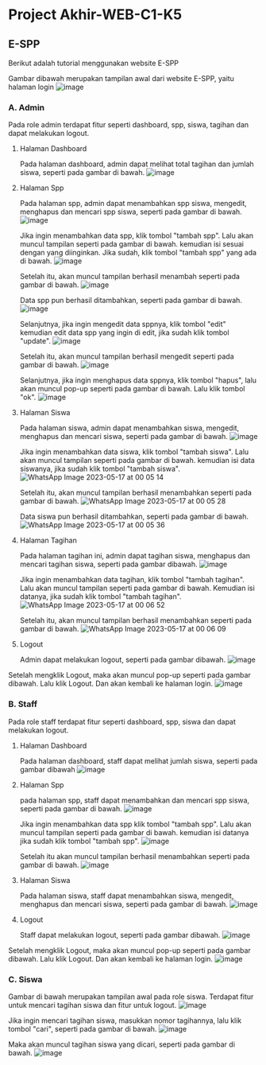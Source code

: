 # Project Akhir-WEB-C1-K5
## E-SPP

Berikut adalah tutorial menggunakan website E-SPP

Gambar dibawah merupakan tampilan awal dari website E-SPP, yaitu halaman login
![image](https://github.com/C1-kelompok-5/e-spp/assets/120200478/8ca75db6-ea68-43c2-aaea-c97c1664c509)

### A. Admin

Pada role admin terdapat fitur seperti dashboard, spp, siswa, tagihan dan dapat melakukan logout.
1. Halaman Dashboard
		
    Pada halaman dashboard, admin dapat melihat total tagihan dan jumlah siswa, seperti pada gambar di bawah.
![image](https://github.com/C1-kelompok-5/e-spp/assets/120200478/da7666bc-5d88-41cf-b991-5ac887938ca6)

2. Halaman Spp

    Pada halaman spp, admin dapat menambahkan spp siswa, mengedit, menghapus dan mencari spp siswa, seperti pada gambar di bawah.
![image](https://github.com/C1-kelompok-5/e-spp/assets/120200478/adfc64ef-b64a-4271-87b8-0304b3ccf8f4)

    Jika ingin menambahkan data spp, klik tombol "tambah spp". Lalu akan muncul tampilan seperti pada gambar di bawah. kemudian isi sesuai dengan       yang diinginkan. Jika sudah, klik tombol "tambah spp" yang ada di bawah.
    ![image](https://github.com/C1-kelompok-5/e-spp/assets/120200478/93db2a76-f8a1-4a0e-acc5-1bf42d45cdd4)
    
    Setelah itu, akan muncul tampilan berhasil menambah seperti pada gambar di bawah.
    ![image](https://github.com/C1-kelompok-5/e-spp/assets/120200478/5b6cae5c-757e-4d60-9ecd-a59179c17abc)
    
    Data spp pun berhasil ditambahkan, seperti pada gambar di bawah.
    ![image](https://github.com/C1-kelompok-5/e-spp/assets/120200478/80705fa1-6e77-451c-b549-224d74c703bd)
    
    Selanjutnya, jika ingin mengedit data sppnya, klik tombol "edit" kemudian edit data spp yang ingin di edit, jika sudah klik tombol "update".
    ![image](https://github.com/C1-kelompok-5/e-spp/assets/120200478/2d382988-92ce-4988-97fd-5153de151a37)

    Setelah itu, akan muncul tampilan berhasil mengedit seperti pada gambar di bawah. 
    ![image](https://github.com/C1-kelompok-5/e-spp/assets/120200478/f86ec674-795c-49ae-b2be-7c6483bc69d2)

    Selanjutnya, jika ingin menghapus data sppnya, klik tombol "hapus", lalu akan muncul pop-up seperti pada gambar di bawah. Lalu klik tombol "ok".
    ![image](https://github.com/C1-kelompok-5/e-spp/assets/120200478/5f1dc305-d59c-4f59-b477-5a2d8e370016)


3. Halaman Siswa

    Pada halaman siswa, admin dapat menambahkan siswa, mengedit, menghapus dan mencari siswa, seperti pada gambar di bawah.
![image](https://github.com/C1-kelompok-5/e-spp/assets/120200478/1cca35b1-83d7-435a-b9bc-61d5612f140d)
	
    Jika ingin menambahkan data siswa, klik tombol "tambah siswa". Lalu akan muncul tampilan seperti pada gambar di bawah. kemudian isi data
    siswanya, jika sudah klik tombol "tambah siswa".
    ![WhatsApp Image 2023-05-17 at 00 05 14](https://github.com/C1-kelompok-5/e-spp/assets/120200478/31772ffb-8929-42cb-9530-7ea80be81641)
    
    Setelah itu, akan muncul tampilan berhasil menambahkan seperti pada gambar di bawah. 
    ![WhatsApp Image 2023-05-17 at 00 05 28](https://github.com/C1-kelompok-5/e-spp/assets/120200478/77361594-c6aa-4a7b-8fed-9b528490c7bc)
    
    Data siswa pun berhasil ditambahkan, seperti pada gambar di bawah.
    ![WhatsApp Image 2023-05-17 at 00 05 36](https://github.com/C1-kelompok-5/e-spp/assets/120200478/df997fb7-f64f-48bc-a81f-f3e87247af4f)


4. Halaman Tagihan

    Pada halaman tagihan ini, admin dapat tagihan siswa, menghapus dan mencari tagihan siswa, seperti pada gambar dibawah.
 ![image](https://github.com/C1-kelompok-5/e-spp/assets/120200478/69c66949-9245-49df-b2c6-7bc70e915382)
  
     Jika ingin menambahkan data tagihan, klik tombol "tambah tagihan". Lalu akan muncul tampilan seperti pada gambar di bawah. Kemudian isi datanya, jika sudah klik tombol "tambah tagihan".
     ![WhatsApp Image 2023-05-17 at 00 06 52](https://github.com/C1-kelompok-5/e-spp/assets/120200478/3fe494e0-bf0d-49a8-b113-5f92c1b1ea55)
     
     Setelah itu, akan muncul tampilan berhasil menambahkan seperti pada gambar di bawah.
     ![WhatsApp Image 2023-05-17 at 00 06 09](https://github.com/C1-kelompok-5/e-spp/assets/120200478/ed4ff020-6ee2-463a-b81d-ed1701a75e06)


    


5. Logout

    Admin dapat melakukan logout, seperti pada gambar dibawah.
 ![image](https://github.com/C1-kelompok-5/e-spp/assets/120200478/7b9fb056-28ae-4a98-9805-eb11fb39685d)
 
 Setelah mengklik Logout, maka akan muncul pop-up seperti pada gambar dibawah. Lalu klik Logout. Dan akan kembali ke halaman login.
 ![image](https://github.com/C1-kelompok-5/e-spp/assets/120200478/d5282f20-710f-4655-a7da-094d1baa7081)


### B. Staff

Pada role staff terdapat fitur seperti dashboard, spp, siswa dan dapat melakukan logout.
1. Halaman Dashboard

    Pada halaman dashboard, staff dapat melihat jumlah siswa, seperti pada gambar dibawah
 ![image](https://github.com/C1-kelompok-5/e-spp/assets/120200478/ec5977ad-cf74-4a6c-8652-ff771b9484d9)

2. Halaman Spp

    pada halaman spp, staff dapat menambahkan dan mencari spp siswa, seperti pada gambar di bawah.
    ![image](https://github.com/C1-kelompok-5/e-spp/assets/120200478/62149551-bac5-40a3-9361-adb39dd069c1)
    
    Jika ingin menambahkan data spp klik tombol "tambah spp". Lalu akan muncul tampilan seperti pada gambar di bawah. kemudian isi datanya
    jika sudah klik tombol "tambah spp".
    ![image](https://github.com/C1-kelompok-5/e-spp/assets/120200478/bedff066-353c-4f8e-9365-456b380c104a)
    
    Setelah itu akan muncul tampilan berhasil menambahkan seperti pada gambar di bawah.
    ![image](https://github.com/C1-kelompok-5/e-spp/assets/120200478/0f8eded7-29a8-4fc2-a8e0-0a669a3cfff8)

 3. Halaman Siswa

    Pada halaman siswa, staff dapat menambahkan siswa, mengedit, menghapus dan mencari siswa, seperti pada gambar di bawah. 
    ![image](https://github.com/C1-kelompok-5/e-spp/assets/120200478/a77ff738-e771-4ea9-ae3e-20325bbc3261)
    
 4. Logout
 
    Staff dapat melakukan logout, seperti pada gambar dibawah.
  ![image](https://github.com/C1-kelompok-5/e-spp/assets/120200478/133112b1-a404-4856-9a26-4ba00e6587f4)
  
  Setelah mengklik Logout, maka akan muncul pop-up seperti pada gambar dibawah. Lalu klik Logout. Dan akan kembali ke halaman login.
  ![image](https://github.com/C1-kelompok-5/e-spp/assets/120200478/a092de03-cc40-45e1-9845-66d7fb31f686)


### C. Siswa

Gambar di bawah merupakan tampilan awal pada role siswa. Terdapat fitur untuk mencari tagihan siswa dan fitur untuk logout.
![image](https://github.com/C1-kelompok-5/e-spp/assets/120200478/64324041-ab01-412b-9241-db57320feda6)

Jika ingin mencari tagihan siswa, masukkan nomor tagihannya, lalu klik tombol "cari", seperti pada gambar di bawah.
![image](https://github.com/C1-kelompok-5/e-spp/assets/120200478/3b48eda7-5892-48e2-bf58-792f4fc9ec99)

Maka akan muncul tagihan siswa yang dicari, seperti pada gambar di bawah.
![image](https://github.com/C1-kelompok-5/e-spp/assets/120200478/c53254e2-e0c3-4c6d-9828-cbcc9adde6e6)



    













